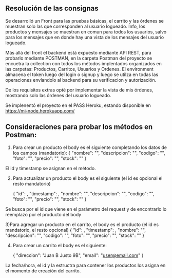 ## Resolución de las consignas

Se desarrolló un Front para las pruebas básicas, el carrito y las órdenes se muestran solo las que corresponden al usuario logueado. Info, los productos y mensajes se muestran en comun para todos los usuarios, salvo para los mensajes que en donde hay una vista de los mensajes del usuario logueado.

Más allá del front el backend está expuesto mediante API REST, para probarlo mediante POSTMAN, en la carpeta Postman del proyecto se encuetra la collection con todos los métodos implentados organizados en las carpetas: Productos, Carritos, Usuarios y Ordenes. El environment almacena el token luego del login o signup y luego se utilza en todas las operaciones envíandolo al backend para su verificacion y autorización.

De los requisitos extras opté por implementar la vista de mis órdenes, mostrando solo las órdenes del usuario logueado.

Se implenentó el proyecto en el PASS Heroku, estando disponible en https://mi-node.herokuapp.com/

## Consideraciones para probar los métodos en Postman:

1) Para crear un producto el body es el siguiente completando los datos de los campos (mandatorio):
    {
       "nombre": "",
       "descripcion": "",
       "codigo": "",
       "foto": "",
       "precio": "",
       "stock": ""
    }

El id y timestamp se asignan en el método.

2) Para actualizar un producto el body es el siguiente (el id es opcional el resto mandatorio)
   
    {
        "id": ,
        "timestamp": ,
        "nombre": "",
        "descripcion": "",
        "codigo": "",
        "foto": "",
        "precio": "",
        "stock": ""
    }

Se busca por el id que viene en el parámetro del request y de encontrarlo lo reemplazo por el producto del body

3)Para agregar un producto en el carrito, el body es el producto (el id es mandatorio, el resto opcional)
    {
    	"id": ,
        "timestamp": ,
        "nombre": "",
        "descripcion": "",
        "codigo": "",
        "foto": "",
        "precio": "",
        "stock": ""
    }

4) Para crear un carrito el body es el siguiente:

    {
        "direccion": "Juan B Justo 9B",
        "email": "user@email.com"
    }

La fecha/hora, el id y la estructra para contener los productos los asigna en el momento de creación del carrito.
